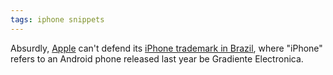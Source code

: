 ```yaml
---
tags: iphone snippets
---
```


Absurdly, [Apple](/wiki/Apple) can't defend its [iPhone trademark in Brazil](http://appleinsider.com/articles/13/02/13/apple-loses-exclusive-iphone-trademark-rights-in-brazil), where "iPhone" refers to an Android phone released last year be Gradiente Electronica.
